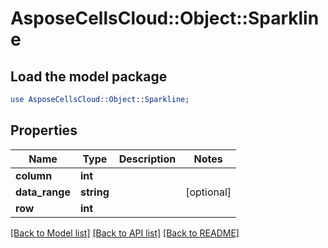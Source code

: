 # AsposeCellsCloud::Object::Sparkline

## Load the model package
```perl
use AsposeCellsCloud::Object::Sparkline;
```

## Properties
Name | Type | Description | Notes
------------ | ------------- | ------------- | -------------
**column** | **int** |  | 
**data_range** | **string** |  | [optional] 
**row** | **int** |  | 

[[Back to Model list]](../README.md#documentation-for-models) [[Back to API list]](../README.md#documentation-for-api-endpoints) [[Back to README]](../README.md)


